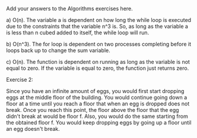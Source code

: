 Add your answers to the Algorithms exercises here.

a) O(n). The variable a is dependent on how long the while loop is executed due to the constraints that the variable n^3 is. So, as long as the variable a is less than n cubed added to itself, the while loop will run. 

b) O(n^3). The for loop is dependent on two processes completing before it loops back up to change the sum variable.

c) O(n). The function is dependent on running as long as the variable is not equal to zero. If the variable is equal to zero, the function just returns zero.


Exercise 2:

Since you have an infinite amount of eggs, you would first start dropping eggs at the middle floor of the building. You would continue going down a floor at a time until you reach a floor that when an egg is dropped does not break. Once you reach this point, the floor above the floor that the egg didn't break at would be floor f. Also, you would do the same starting from the obtained floor f. You would keep dropping eggs by going up a floor until an egg doesn't break.
